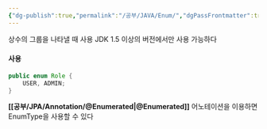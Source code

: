 ```yaml
---
{"dg-publish":true,"permalink":"/공부/JAVA/Enum/","dgPassFrontmatter":true}
---
```


상수의 그룹을 나타낼 때 사용
JDK 1.5 이상의 버전에서만 사용 가능하다
#### 사용

````java
public enum Role { 
	USER, ADMIN; 
}
````

**[[공부/JPA/Annotation/@Enumerated\|@Enumerated]]** 어노테이션을 이용하면 EnumType을 사용할 수 있다
